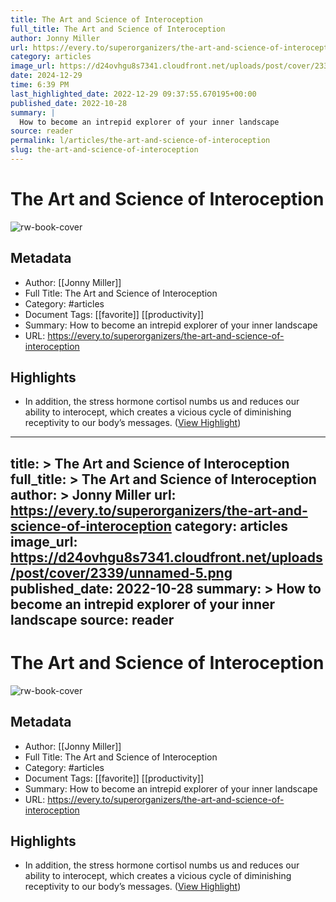 ```yaml
---
title: The Art and Science of Interoception
full_title: The Art and Science of Interoception
author: Jonny Miller
url: https://every.to/superorganizers/the-art-and-science-of-interoception
category: articles
image_url: https://d24ovhgu8s7341.cloudfront.net/uploads/post/cover/2339/unnamed-5.png
date: 2024-12-29
time: 6:39 PM
last_highlighted_date: 2022-12-29 09:37:55.670195+00:00
published_date: 2022-10-28
summary: |
  How to become an intrepid explorer of your inner landscape
source: reader
permalink: l/articles/the-art-and-science-of-interoception
slug: the-art-and-science-of-interoception
---
```

# The Art and Science of Interoception

![rw-book-cover](https://d24ovhgu8s7341.cloudfront.net/uploads/post/cover/2339/unnamed-5.png)

## Metadata
- Author: [[Jonny Miller]]
- Full Title: The Art and Science of Interoception
- Category: #articles
- Document Tags: [[favorite]] [[productivity]] 
- Summary: How to become an intrepid explorer of your inner landscape
- URL: https://every.to/superorganizers/the-art-and-science-of-interoception

## Highlights
- In addition, the stress hormone cortisol numbs us and reduces our ability to interocept, which creates a vicious cycle of diminishing receptivity to our body’s messages. ([View Highlight](https://read.readwise.io/read/01gnekxk9azchpt94bbpkhncc9))


---
title: >
  The Art and Science of Interoception
full_title: >
  The Art and Science of Interoception
author: >
  Jonny Miller
url: https://every.to/superorganizers/the-art-and-science-of-interoception
category: articles
image_url: https://d24ovhgu8s7341.cloudfront.net/uploads/post/cover/2339/unnamed-5.png
published_date: 2022-10-28
summary: >
  How to become an intrepid explorer of your inner landscape
source: reader
---
# The Art and Science of Interoception

![rw-book-cover](https://d24ovhgu8s7341.cloudfront.net/uploads/post/cover/2339/unnamed-5.png)

## Metadata
- Author: [[Jonny Miller]]
- Full Title: The Art and Science of Interoception
- Category: #articles
- Document Tags: [[favorite]] [[productivity]] 
- Summary: How to become an intrepid explorer of your inner landscape
- URL: https://every.to/superorganizers/the-art-and-science-of-interoception

## Highlights
- In addition, the stress hormone cortisol numbs us and reduces our ability to interocept, which creates a vicious cycle of diminishing receptivity to our body’s messages. ([View Highlight](https://read.readwise.io/read/01gnekxk9azchpt94bbpkhncc9))


